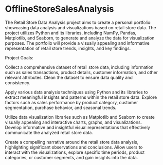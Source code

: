 # OfflineStoreSalesAnalysis
The Retail Store Data Analysis project aims to create a personal portfolio showcasing data analysis and visualizations based on retail store data. The project utilizes Python and its libraries, including NumPy, Pandas, Matplotlib, and Seaborn, to generate and analyze the data for visualization purposes. The portfolio will provide a visually appealing and informative representation of retail store trends, insights, and key findings.

Project Goals:

Collect a comprehensive dataset of retail store data, including information such as sales transactions, product details, customer information, and other relevant attributes. Clean the dataset to ensure data quality and consistency.

Apply various data analysis techniques using Python and its libraries to extract meaningful insights and patterns within the retail store data. Explore factors such as sales performance by product category, customer segmentation, purchase behavior, and seasonal trends.

Utilize data visualization libraries such as Matplotlib and Seaborn to create visually appealing and interactive charts, graphs, and visualizations. Develop informative and insightful visual representations that effectively communicate the analyzed retail store data.

Create a compelling narrative around the retail store data analysis, highlighting significant observations and conclusions. Allow users to interact with the visualizations, explore specific time periods, product categories, or customer segments, and gain insights into the data.
